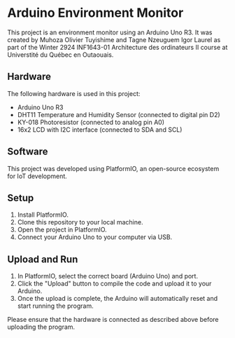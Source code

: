 # Arduino Environment Monitor

This project is an environment monitor using an Arduino Uno R3. It was created by Muhoza Olivier Tuyishime and Tagne Nzeuguem Igor Laurel as part of the Winter 2924 INF1643-01 Architecture des ordinateurs II course at Universtité du Québec en Outaouais.

## Hardware

The following hardware is used in this project:

- Arduino Uno R3
- DHT11 Temperature and Humidity Sensor (connected to digital pin D2)
- KY-018 Photoresistor (connected to analog pin A0)
- 16x2 LCD with I2C interface (connected to SDA and SCL)

## Software

This project was developed using PlatformIO, an open-source ecosystem for IoT development.

## Setup

1. Install PlatformIO.
2. Clone this repository to your local machine.
3. Open the project in PlatformIO.
4. Connect your Arduino Uno to your computer via USB.

## Upload and Run

1. In PlatformIO, select the correct board (Arduino Uno) and port.
2. Click the "Upload" button to compile the code and upload it to your Arduino.
3. Once the upload is complete, the Arduino will automatically reset and start running the program.

Please ensure that the hardware is connected as described above before uploading the program.
